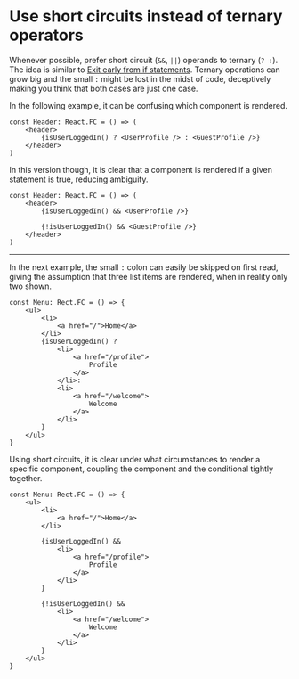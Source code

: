# Use short circuits instead of ternary operators

Whenever possible, prefer short circuit (`&&`, `||`) operands to ternary (`? :`). The idea is similar to [Exit early from if statements](/exit-early-from-if). Ternary operations can grow big and the small `:` might be lost in the midst of code, deceptively making you think that both cases are just one case.

In the following example, it can be confusing which component is rendered.

	const Header: React.FC = () => (
		<header>
			{isUserLoggedIn() ? <UserProfile /> : <GuestProfile />}
		</header>
	)

In this version though, it is clear that a component is rendered if a given statement is true, reducing ambiguity.

	const Header: React.FC = () => (
		<header>
			{isUserLoggedIn() && <UserProfile />}
			
			{!isUserLoggedIn() && <GuestProfile />}
		</header>
	)
	
---

In the next example, the small `:` colon can easily be skipped on first read, giving the assumption that three list items are rendered, when in reality only two shown.

	const Menu: Rect.FC = () => {
		<ul>
			<li>
				<a href="/">Home</a>
			</li>
			{isUserLoggedIn() ?
				<li>
					<a href="/profile">
						Profile
					</a>
				</li>:
				<li>
					<a href="/welcome">
						Welcome
					</a>
				</li>
			}
		</ul>
	}

Using short circuits, it is clear under what circumstances to render a specific component, coupling the component and the conditional tightly together.

	const Menu: Rect.FC = () => {
		<ul>
			<li>
				<a href="/">Home</a>
			</li>
	
			{isUserLoggedIn() &&
				<li>
					<a href="/profile">
						Profile
					</a>
				</li>
			}
	
			{!isUserLoggedIn() &&
				<li>
					<a href="/welcome">
						Welcome
					</a>
				</li>
			}
		</ul>
	}
